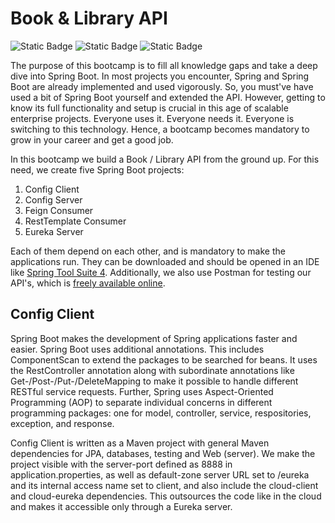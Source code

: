 # Book & Library API

![Static Badge](https://img.shields.io/badge/Book%20&%20Library%20API-Bootcamp-blue) ![Static Badge](https://img.shields.io/badge/Spring%20Boot-Tutorial-green) ![Static Badge](https://img.shields.io/badge/Microservices-Tutorial-green)

The purpose of this bootcamp is to fill all knowledge gaps and take a deep dive into Spring Boot. In most projects you encounter, Spring and Spring Boot are already implemented and used vigorously. So, you must've have used a bit of Spring Boot yourself and extended the API. However, getting to know its full functionality and setup is crucial in this age of scalable enterprise projects. Everyone uses it. Everyone needs it. Everyone is switching to this technology. Hence, a bootcamp becomes mandatory to grow in your career and get a good job.

In this bootcamp we build a Book / Library API from the ground up. For this need, we create five Spring Boot projects:
1. Config Client
2. Config Server
3. Feign Consumer
4. RestTemplate Consumer
5. Eureka Server

Each of them depend on each other, and is mandatory to make the applications run. They can be downloaded and should be opened in an IDE like [Spring Tool Suite 4](https://spring.io/tools/). Additionally, we also use Postman for testing our API's, which is [freely available online](https://www.postman.com/downloads/).

## Config Client
Spring Boot makes the development of Spring applications faster and easier. Spring Boot uses additional annotations. This includes ComponentScan to extend the packages to be searched for beans. It uses the RestController annotation along with subordinate annotations like Get-/Post-/Put-/DeleteMapping to make it possible to handle different RESTful service requests. Further, Spring uses Aspect-Oriented Programming (AOP) to separate individual concerns in different programming packages: one for model, controller, service, respositories, exception, and response. 

Config Client is written as a Maven project with general Maven dependencies for JPA, databases, testing and Web (server). We make the project visible with the server-port defined as 8888 in application.properties, as well as default-zone server URL set to /eureka and its internal access name set to client, and also include the cloud-client and cloud-eureka dependencies. This outsources the code like in the cloud and makes it accessible only through a Eureka server.
